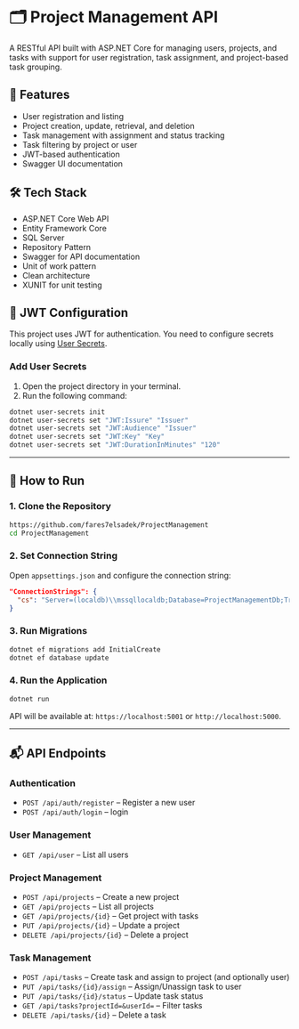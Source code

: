 # 🗂️ Project Management API

A RESTful API built with ASP.NET Core for managing users, projects, and tasks with support for user registration, task assignment, and project-based task grouping.

## 🚀 Features

- User registration and listing
- Project creation, update, retrieval, and deletion
- Task management with assignment and status tracking
- Task filtering by project or user
- JWT-based authentication 
- Swagger UI documentation 

## 🛠 Tech Stack

- ASP.NET Core Web API
- Entity Framework Core
- SQL Server
- Repository Pattern
- Swagger for API documentation
- Unit of work pattern
- Clean architecture
- XUNIT for unit testing

## 🔐 JWT Configuration

This project uses JWT for authentication. You need to configure secrets locally using [User Secrets](https://learn.microsoft.com/en-us/aspnet/core/security/app-secrets).

### Add User Secrets

1. Open the project directory in your terminal.
2. Run the following command:

```bash
dotnet user-secrets init
dotnet user-secrets set "JWT:Issure" "Issuer"
dotnet user-secrets set "JWT:Audience" "Issuer"
dotnet user-secrets set "JWT:Key" "Key"
dotnet user-secrets set "JWT:DurationInMinutes" "120"
```

---

## 🧰 How to Run

### 1. Clone the Repository

```bash
https://github.com/fares7elsadek/ProjectManagement
cd ProjectManagement
```

### 2. Set Connection String

Open `appsettings.json` and configure the connection string:

```json
"ConnectionStrings": {
  "cs": "Server=(localdb)\\mssqllocaldb;Database=ProjectManagementDb;Trusted_Connection=True;"
}
```

### 3. Run Migrations

```bash
dotnet ef migrations add InitialCreate
dotnet ef database update
```

### 4. Run the Application

```bash
dotnet run
```

API will be available at: `https://localhost:5001` or `http://localhost:5000`.

---

## 📬 API Endpoints

### Authentication
* `POST /api/auth/register` – Register a new user
* `POST /api/auth/login` – login

### User Management
* `GET /api/user` – List all users

### Project Management

* `POST /api/projects` – Create a new project
* `GET /api/projects` – List all projects
* `GET /api/projects/{id}` – Get project with tasks
* `PUT /api/projects/{id}` – Update a project
* `DELETE /api/projects/{id}` – Delete a project

### Task Management

* `POST /api/tasks` – Create task and assign to project (and optionally user)
* `PUT /api/tasks/{id}/assign` – Assign/Unassign task to user
* `PUT /api/tasks/{id}/status` – Update task status
* `GET /api/tasks?projectId=&userId=` – Filter tasks
* `DELETE /api/tasks/{id}` – Delete a task
